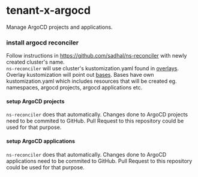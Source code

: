 # tenant-x-argocd

Manage ArgoCD projects and applications.  

### install argocd reconciler

Follow instructions in https://github.com/sadhal/ns-reconciler with newly created cluster's name.  
`ns-reconciler` will use cluster's kustomization.yaml found in [overlays](overlays/). Overlay kustomization will point out [bases](bases/). Bases have own kustomization.yaml which includes resources that will be created eg. namespaces, argocd projects, argocd applications etc.  

#### setup ArgoCD projects

`ns-reconciler` does that automatically. Changes done to ArgoCD projects need to be commited to GitHub. Pull Request to this repository could be used for that purpose.  

#### setup ArgoCD applications

`ns-reconciler` does that automatically. Changes done to ArgoCD applications need to be commited to GitHub. Pull Request to this repository could be used for that purpose.  
